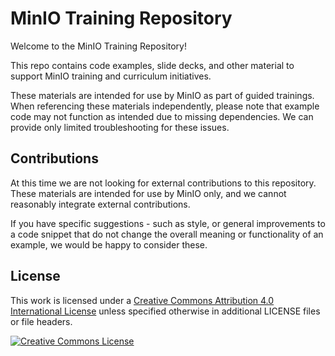 # MinIO Training Repository

Welcome to the MinIO Training Repository!

This repo contains code examples, slide decks, and other material to support
MinIO training and curriculum initiatives.

These materials are intended for use by MinIO as part of guided trainings. When
referencing these materials independently, please note that example code may not
function as intended due to missing dependencies. We can provide only limited
troubleshooting for these issues.

## Contributions

At this time we are not looking for external contributions to this repository.
These materials are intended for use by MinIO only, and we cannot reasonably
integrate external contributions.

If you have specific suggestions - such as style, or general improvements to a
code snippet that do not change the overall meaning or functionality of an
example, we would be happy to consider these.

## License

This work is licensed under a [Creative Commons Attribution 4.0 International License](http://creativecommons.org/licenses/by/4.0/) unless specified otherwise in additional LICENSE files or file headers.

[![Creative Commons License](https://i.creativecommons.org/l/by/4.0/88x31.png)](http://creativecommons.org/licenses/by/4.0/)

